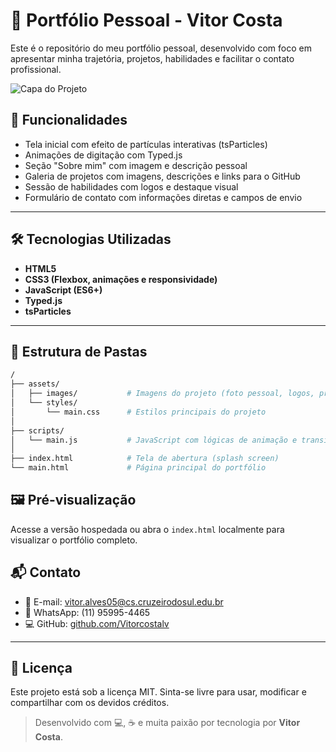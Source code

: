 # 💼 Portfólio Pessoal - Vitor Costa

Este é o repositório do meu portfólio pessoal, desenvolvido com foco em apresentar minha trajetória, projetos, habilidades e facilitar o contato profissional.

![Capa do Projeto](./assets/images/preview.png)

## 🚀 Funcionalidades

- Tela inicial com efeito de partículas interativas (tsParticles)
- Animações de digitação com Typed.js
- Seção "Sobre mim" com imagem e descrição pessoal
- Galeria de projetos com imagens, descrições e links para o GitHub
- Sessão de habilidades com logos e destaque visual
- Formulário de contato com informações diretas e campos de envio

---

## 🛠️ Tecnologias Utilizadas

- **HTML5**  
- **CSS3 (Flexbox, animações e responsividade)**  
- **JavaScript (ES6+)**  
- **Typed.js**  
- **tsParticles**

---

## 📁 Estrutura de Pastas

```bash
/
├── assets/
│   ├── images/           # Imagens do projeto (foto pessoal, logos, projetos, etc)
│   └── styles/
│       └── main.css      # Estilos principais do projeto
│
├── scripts/
│   └── main.js           # JavaScript com lógicas de animação e transição
│
├── index.html            # Tela de abertura (splash screen)
└── main.html             # Página principal do portfólio
```


## 🖼️ Pré-visualização

Acesse a versão hospedada ou abra o `index.html` localmente para visualizar o portfólio completo.



## 📬 Contato

- 📧 E-mail: [vitor.alves05@cs.cruzeirodosul.edu.br](mailto:vitor.alves05@cs.cruzeirodosul.edu.br)  
- 📱 WhatsApp: (11) 95995-4465  
- 💻 GitHub: [github.com/Vitorcostalv](https://github.com/Vitorcostalv)

---

## 🧾 Licença

Este projeto está sob a licença MIT. Sinta-se livre para usar, modificar e compartilhar com os devidos créditos.



> Desenvolvido com 💻, ☕ e muita paixão por tecnologia por **Vitor Costa**.
